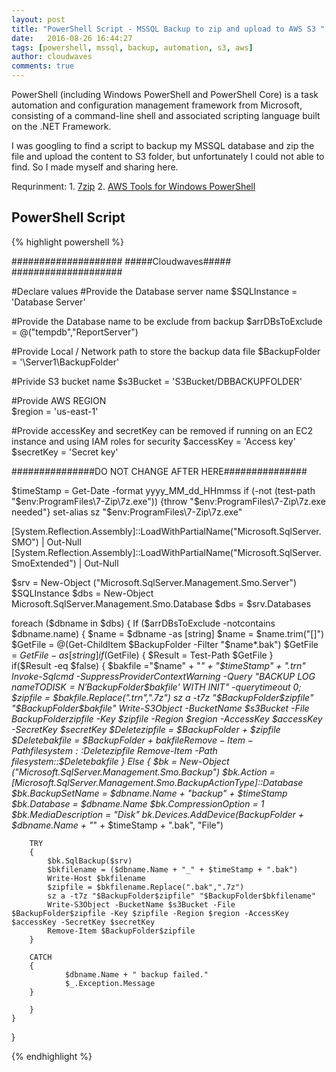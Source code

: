 ```yaml
---
layout: post
title: "PowerShell Script - MSSQL Backup to zip and upload to AWS S3 "
date:   2016-08-26 16:44:27
tags: [powershell, mssql, backup, automation, s3, aws]
author: cloudwaves
comments: true
---
```


PowerShell (including Windows PowerShell and PowerShell Core) is a task automation <!--more-->and configuration management framework from Microsoft, consisting of a command-line shell and associated scripting language built on the .NET Framework.

I was googling to find a script to backup my MSSQL database and zip the file and upload the content to S3 folder, but unfortunately I could not able to find. So I made myself and sharing here.

Requrinment:
    1.  [7zip][7zip]
    2.  [AWS Tools for Windows PowerShell][awspstools]

## PowerShell Script

{% highlight powershell %}

####################
#####Cloudwaves#####
####################

#Declare values
#Provide the Database server name
$SQLInstance = 'Database Server'

#Provide the Database name to be exclude from backup
$arrDBsToExclude = @("tempdb","ReportServer")

#Provide Local / Network path to store the backup data file
$BackupFolder = '\\Server1\BackupFolder\'

#Privide S3 bucket name
$s3Bucket = 'S3Bucket/DBBACKUPFOLDER'

#Provide AWS REGION 	
$region = 'us-east-1'

#Provide accessKey and secretKey can be removed if running on an EC2 instance and using IAM roles for security
$accessKey = 'Access key'
$secretKey = 'Secret key'

###############DO NOT CHANGE AFTER HERE###############

$timeStamp = Get-Date -format yyyy_MM_dd_HHmmss 
if (-not (test-path "$env:ProgramFiles\7-Zip\7z.exe")) {throw "$env:ProgramFiles\7-Zip\7z.exe needed"} 
set-alias sz "$env:ProgramFiles\7-Zip\7z.exe" 

[System.Reflection.Assembly]::LoadWithPartialName("Microsoft.SqlServer.SMO") | Out-Null
[System.Reflection.Assembly]::LoadWithPartialName("Microsoft.SqlServer.SmoExtended") | Out-Null
 
$srv = New-Object ("Microsoft.SqlServer.Management.Smo.Server") $SQLInstance
$dbs = New-Object Microsoft.SqlServer.Management.Smo.Database 
$dbs = $srv.Databases 

foreach ($dbname in $dbs) 
{ 
	If ($arrDBsToExclude -notcontains $dbname.name)
	{
		$name = $dbname -as [string]
		$name = $name.trim("[]") 
		$GetFile = @(Get-ChildItem $BackupFolder -Filter "$name*.bak") 
		$GetFile = $GetFile -as [string] 
 		if ($GetFile)
		{
			$Result = Test-Path  $GetFile
		}	
		if($Result -eq $false)
		{
			$bakfile ="$name" + "_" + "$timeStamp" + ".trn"
			Invoke-Sqlcmd -SuppressProviderContextWarning -Query "BACKUP LOG $name TO DISK=N'$BackupFolder$bakfile' WITH INIT" -querytimeout 0;
			$zipfile = $bakfile.Replace(".trn",".7z") 
			sz a -t7z "$BackupFolder$zipfile" "$BackupFolder$bakfile" 
			Write-S3Object -BucketName $s3Bucket -File $BackupFolder$zipfile -Key $zipfile -Region $region -AccessKey $accessKey -SecretKey $secretKey
			$Deletezipfile = $BackupFolder + $zipfile
			$Deletebakfile = $BackupFolder + $bakfile
			Remove-Item  -Path filesystem::$Deletezipfile 
			Remove-Item  -Path filesystem::$Deletebakfile
		}
		Else 
		{
			$bk = New-Object ("Microsoft.SqlServer.Management.Smo.Backup") 
			$bk.Action = [Microsoft.SqlServer.Management.Smo.BackupActionType]::Database 
			$bk.BackupSetName = $dbname.Name + "_backup_" + $timeStamp
			$bk.Database = $dbname.Name 
			$bk.CompressionOption = 1 
 			$bk.MediaDescription = "Disk"
   			$bk.Devices.AddDevice($BackupFolder + $dbname.Name + "_" + $timeStamp + ".bak", "File")

   		TRY 
		{
 			$bk.SqlBackup($srv)
 			$bkfilename = ($dbname.Name + "_" + $timeStamp + ".bak")
			Write-Host $bkfilename 
			$zipfile = $bkfilename.Replace(".bak",".7z") 
			sz a -t7z "$BackupFolder$zipfile" "$BackupFolder$bkfilename" 
			Write-S3Object -BucketName $s3Bucket -File $BackupFolder$zipfile -Key $zipfile -Region $region -AccessKey $accessKey -SecretKey $secretKey
			Remove-Item $BackupFolder$zipfile
   		} 

   		CATCH 
   		{
     			$dbname.Name + " backup failed."
     			$_.Exception.Message
   		} 

  		}
	}
}

{% endhighlight %}

[7zip]: http://www.7-zip.org/download.html
[awspstools]: https://aws.amazon.com/powershell/
